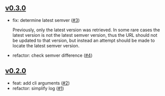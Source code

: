 ## [v0.3.0](https://github.com/azurystudio/upgrade/releases/tag/v0.3.0)

- fix: determine latest semver
  ([#3](https://github.com/azurystudio/upgrade/pull/3))

  Previously, only the latest version was retrieved. In some rare cases the
  latest version is not the latest semver version, thus the URL should not be
  updated to that version, but instead an attempt should be made to locate the
  latest semver version.
- refactor: check semver difference
  ([#4](https://github.com/azurystudio/upgrade/pull/4))

## [v0.2.0](https://github.com/azurystudio/upgrade/releases/tag/v0.2.0)

- feat: add cli arguments ([#2](https://github.com/azurystudio/upgrade/pull/2))
- refactor: simplify log ([#1](https://github.com/azurystudio/upgrade/pull/1))
